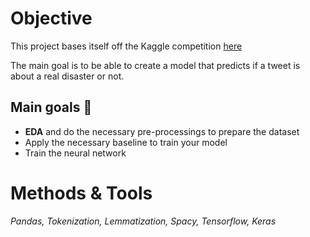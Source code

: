 # Objective 
This project bases itself off the Kaggle competition [here](https://www.kaggle.com/c/nlp-getting-started)

The main goal is to be able to create a model that predicts if a tweet is about a real disaster or not.
## Main goals 🎯
- **EDA** and do the necessary pre-processings to prepare the dataset
- Apply the necessary baseline to train your model 
- Train the neural network

# Methods & Tools 
_Pandas, Tokenization, Lemmatization, Spacy, Tensorflow, Keras_